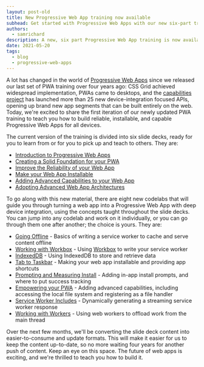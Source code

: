 ```yaml
---
layout: post-old
title: New Progressive Web App training now available
subhead: Get started with Progressive Web Apps with our new six-part training, complete with new codelabs.
authors:
  - samrichard
description: A new, six part Progressive Web App training is now available, complete with a new series of codelabs to teach you how to build reliable, installable, and capable PWAs.
date: 2021-05-20
tags:
  - blog
  - progressive-web-apps
---
```


A lot has changed in the world of [Progressive Web Apps](https://web.dev/progressive-web-apps/) since we released our last set of PWA training over four years ago: CSS Grid achieved widespread implementation, PWAs came to desktops, and the [capabilities project](https://web.dev/fugu-status/) has launched more than 25 new device-integration focused APIs, opening up brand new app segments that can be built entirely on the web. Today, we're excited to share the first iteration of our newly updated PWA training to teach you how to build reliable, installable, and capable Progressive Web Apps for all devices.

The current version of the training is divided into six slide decks, ready for you to learn from or for you to pick up and teach to others. They are:

- [Introduction to Progressive Web Apps](https://docs.google.com/presentation/d/1w0BVEmtCQvmJGHK0OjOhr8HeNVGYi0ezGz81fimkDdE/edit?usp=sharing)
- [Creating a Solid Foundation for your PWA](https://docs.google.com/presentation/d/1tJH05P8OfcDgUjNbW-oxZN9G-OtmDpA-lqNMy1M97Cs/edit?usp=sharing&resourcekey=0-UAAWbPgLxyrTBkqSSOj6GQ)
- [Improve the Reliability of your Web App](https://docs.google.com/presentation/d/1CwKVRauMW30SrHTgexnJQw2XBOZt_R6K6_NucmTkygY/edit#slide=id.p)
- [Make your Web App Installable](https://docs.google.com/presentation/d/1TBCK2b_yVov-DwHpRf8vWyEz2KqIu-gg8h-QOyss7HI/edit?resourcekey=0-GTzLs6UHZyQZ-tBG6LlOMQ)
- [Adding Advanced Capabilities to your Web App](https://docs.google.com/presentation/d/1m7U2iK-63aaTvMQGDwxtLgqWLg8RwH4Ba2AwFuTcxOo/edit)
- [Adopting Advanced Web App Architectures](https://docs.google.com/presentation/d/13KHsxknXSbADS1kRLYkS46YJr_AsImoW6r6VAjYj3dE/edit?resourcekey=0-MrN8aV43XaOE_FM18Vsn_Q#slide=id.p)

To go along with this new material, there are eight new codelabs that will guide you through turning a web app into a Progressive Web App with deep device integration, using the concepts taught throughout the slide decks. You can jump into any codelab and work on it individually, or you can go through them one after another; the choice is yours. They are:

- [Going Offline](https://developers.google.com/codelabs/pwa-training/pwa03--going-offline#0) - Basics of writing a service worker to cache and serve content offline
- [Working with Workbox](https://developers.google.com/codelabs/pwa-training/pwa03--working-with-workbox) - Using [Workbox](https://developers.google.com/web/tools/workbox) to write your service worker
- [IndexedDB](https://developers.google.com/codelabs/pwa-training/pwa03--indexeddb) - Using IndexedDB to store and retrieve data
- [Tab to Taskbar](https://developers.google.com/codelabs/pwa-training/pwa04--tab-to-taskbar) - Making your web app installable and providing app shortcuts
- [Prompting and Measuring Install](https://developers.google.com/codelabs/pwa-training/pwa04--prompt-measure-install#5) - Adding in-app install prompts, and where to put success tracking
- [Empowering your PWA](https://developers.google.com/codelabs/pwa-training/pwa05--empowering-your-pwa#0) - Adding advanced capabilities, including accessing the local file system and registering as a file handler
- [Service Worker Includes](https://developers.google.com/codelabs/pwa-training/pwa06--service-worker-includes#0) - Dynamically generating a streaming service worker response
- [Working with Workers](https://developers.google.com/codelabs/pwa-training/pwa06--working-with-workers#0) - Using web workers to offload work from the main thread

Over the next few months, we'll be converting the slide deck content into easier-to-consume and update formats. This will make it easier for us to keep the content up-to-date, so no more waiting four years for another push of content. Keep an eye on this space. The future of web apps is exciting, and we're thrilled to teach you how to build it.

